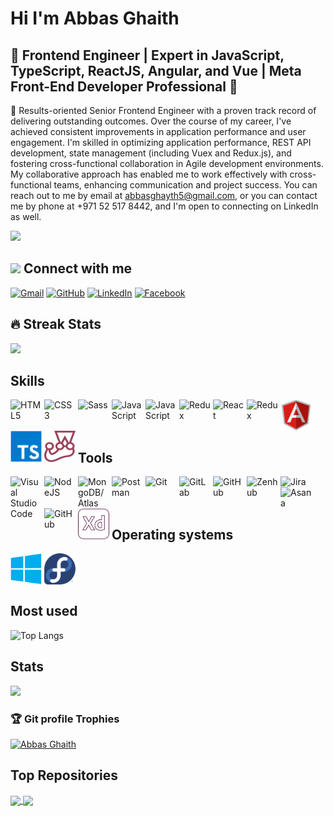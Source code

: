 # Hi I'm Abbas Ghaith
## 🔰 Frontend Engineer | Expert in JavaScript, TypeScript, ReactJS, Angular, and Vue | Meta Front-End Developer Professional 🔰

:rocket: Results-oriented Senior Frontend Engineer with a proven track record of delivering outstanding outcomes. Over the course of my career, I've achieved consistent improvements in application performance and user engagement. I'm skilled in optimizing application performance, REST API development, state management (including Vuex and Redux.js), and fostering cross-functional collaboration in Agile development environments. My collaborative approach has enabled me to work effectively with cross-functional teams, enhancing communication and project success. You can reach out to me by email at abbasghayth5@gmail.com, or you can contact me by phone at +971 52 517 8442, and I'm open to connecting on LinkedIn as well.

![](https://komarev.com/ghpvc/?username=abbasg-dev&color=green)  

## <img src="https://media.giphy.com/media/iY8CRBdQXODJSCERIr/giphy.gif" width="30px"> Connect with me

<a href="mailto:abbasghayth5@gmail.com"><img img src="https://img.shields.io/badge/gmail-%23EA4335.svg?style=plastic&logo=gmail&logoColor=white" alt="Gmail"/></a>
<a href="https://github.com/abbasg-dev"><img src="https://img.shields.io/badge/github-%23181717.svg?style=plastic&logo=github&logoColor=white" alt="GitHub"/></a>
<a href="https://www.linkedin.com/in/abbasghaith/"><img src="https://img.shields.io/badge/linkedin-%230A66C2.svg?style=plastic&logo=linkedin&logoColor=white" alt="LinkedIn"/></a>
<a href="https://www.facebook.com/abbashghaith"><img src="https://img.shields.io/badge/facebook-%231877F2.svg?style=plastic&logo=facebook&logoColor=white" alt="Facebook"/></a>

## 🔥 Streak Stats
<img src="https://github-readme-streak-stats.herokuapp.com/?user=abbasg-dev&theme=algolia" />

## Skills   
<img align="left" alt="HTML5" width="50px" src="https://cdn.jsdelivr.net/gh/devicons/devicon/icons/html5/html5-original.svg" style="padding-right:4px;" />
<img align="left" alt="CSS3" width="50px" src="https://camo.githubusercontent.com/2e496d4bfc6f753ddca87b521ce95c88219f77800212ffa6d4401ad368c82170/68747470733a2f2f63646e2e6a7364656c6976722e6e65742f67682f64657669636f6e732f64657669636f6e2f69636f6e732f637373332f637373332d6f726967696e616c2e737667" style="padding-right:4px;" />
<img align="left" alt="Sass" width="50px" src="https://cdn.jsdelivr.net/gh/devicons/devicon/icons/sass/sass-original.svg" style="padding-right:4px;" />
<img align="left" alt="JavaScript" width="50px" src="https://cdn.jsdelivr.net/gh/devicons/devicon/icons/javascript/javascript-original.svg" style="padding-right:4px;" />
<img align="left" alt="JavaScript" width="50px" src="https://cdn.jsdelivr.net/gh/devicons/devicon/icons/express/express-original.svg" style="padding-right:4px;" />
<img align="left" alt="Redux" width="50px" src="https://cdn.jsdelivr.net/gh/devicons/devicon/icons/nextjs/nextjs-line.svg" style="padding-right:4px;" />
<img align="left" alt="React" width="50px" src="https://cdn.jsdelivr.net/gh/devicons/devicon/icons/react/react-original.svg" style="padding-right:4px;" />
<img align="left" alt="Redux" width="50px" src="https://cdn.jsdelivr.net/gh/devicons/devicon/icons/redux/redux-original.svg" style="padding-right:4px;" />
<img align="left" alt="Angular" width="50px" src="https://github.com/devicons/devicon/blob/master/icons/angularjs/angularjs-original.svg" style="padding-right:4px;" />
<img align="left" alt="TypeScript" width="50px" src="https://github.com/devicons/devicon/blob/master/icons/typescript/typescript-original.svg" style="padding-right:4px;" />
<img align="left" alt="Jest" width="50px" src="https://github.com/devicons/devicon/blob/master/icons/jest/jest-plain.svg" style="padding-right:4px;" />
<br/><br/><br/>

## Tools
<img align="left" alt="Visual Studio Code" width="50px" src="https://cdn.jsdelivr.net/gh/devicons/devicon/icons/vscode/vscode-original.svg" style="padding-right:4px;" />
<img align="left" alt="NodeJS" width="50px" src="https://cdn.jsdelivr.net/gh/devicons/devicon/icons/nodejs/nodejs-original.svg" style="padding-right:4px;" />
<img align="left" alt="MongoDB/Atlas" width="50px" src="https://cdn.jsdelivr.net/gh/devicons/devicon/icons/mongodb/mongodb-original-wordmark.svg" style="padding-right:4px;" />
<img align="left" alt="Postman" width="50px" src="https://www.svgrepo.com/show/354202/postman-icon.svg" style="padding-right:4px;" />
<img align="left" alt="Git" width="50px" src="https://cdn.jsdelivr.net/gh/devicons/devicon/icons/git/git-original.svg" style="padding-right:4px;" />
<img align="left" alt="GitLab" width="50px" src="https://cdn.jsdelivr.net/gh/devicons/devicon/icons/gitlab/gitlab-original.svg" style="padding-right:4px;" />
<img align="left" alt="GitHub" width="50px" src="https://cdn.jsdelivr.net/gh/devicons/devicon/icons/github/github-original.svg" style="padding-right:4px;" />
<img align="left" alt="Zenhub" width="50px" src="https://www.svgrepo.com/show/354602/zenhub-icon.svg" style="padding-right:4px;" />
<img align="left" alt="Jira" width="50px" src="https://cdn.jsdelivr.net/gh/devicons/devicon/icons/jira/jira-original-wordmark.svg" style="padding-right:4px;" />
<img align="left" alt="Asana" width="50px" src="https://cdn.worldvectorlogo.com/logos/asana-logo.svg" style="padding-right:4px;" />
<img align="left" alt="GitHub" width="50px" src="https://cdn.jsdelivr.net/gh/devicons/devicon/icons/slack/slack-original.svg" style="padding-right:4px;" />
<img align="left" alt="Adobe XD" width="50px" src="https://github.com/devicons/devicon/blob/master/icons/xd/xd-line.svg" style="padding-right:4px;" />
<br/><br/><br/>

## Operating systems
<img align="left" alt="Adobe XD" width="50px" src="https://github.com/devicons/devicon/blob/master/icons/windows8/windows8-original.svg" style="padding-right:4px;" />
<img align="left" alt="Adobe XD" width="50px" src="https://github.com/devicons/devicon/blob/master/icons/fedora/fedora-original.svg" style="padding-right:4px;" />
<br/><br/><br/>

## Most used
![Top Langs](https://github-readme-stats-one-bice.vercel.app/api/top-langs/?username=abbasg-dev&langs_count=10&layout=compact&theme=algolia&role=OWNER,ORGANIZATION_MEMBER,COLLABORATOR
)
## Stats
![](https://github-readme-stats-one-bice.vercel.app/api?username=abbasg-dev&orgs=acksession&show_icons=true&include_all_commits=true&count_private=true&theme=algolia&role=OWNER,ORGANIZATION_MEMBER,COLLABORATOR)

### :trophy: Git profile Trophies

<a href="https://github.com/ryo-ma/github-profile-trophy"><img src="https://github-profile-trophy.vercel.app/?username=abbasg-dev&layout=compact&theme=algolia" alt="Abbas Ghaith" /></a>
  
## Top Repositories
<a href="https://github.com/abbasg-dev/ngshop-frontend">
  <img align="center" src="https://github-readme-stats-git-masterrstaa-rickstaa.vercel.app/api?username==abbasg-dev&repo=ngshop-frontend" />
</a>
<a href="https://github.com/abbasg-dev/cms-client">
  <img align="center" src="https://github-readme-stats.vercel.app/api/pin/?username=abbasg-dev&repo=cms-client" />
</a>
